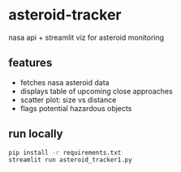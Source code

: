 # asteroid-tracker
nasa api + streamlit viz for asteroid monitoring

## features
- fetches nasa asteroid data
- displays table of upcoming close approaches
- scatter plot: size vs distance
- flags potential hazardous objects

## run locally
```bash
pip install -r requirements.txt
streamlit run asteroid_tracker1.py
